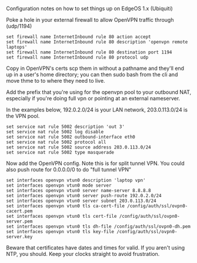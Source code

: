 
Configuration notes on how to set things up on EdgeOS 1.x (Ubiquiti)

Poke a hole in your external firewall to allow OpenVPN traffic through (udp/1194)
```
set firewall name InternetInbound rule 80 action accept
set firewall name InternetInbound rule 80 description 'openvpn remote laptops'
set firewall name InternetInbound rule 80 destination port 1194
set firewall name InternetInbound rule 80 protocol udp
```

Copy in OpenVPN's certs scp them in without a pathname and they'll
end up in a user's home directory; you can then sudo bash from the cli
and move thme to to where they need to live.

Add the prefix that you're using for the openvpn pool to your outbound NAT, especially if you're doing full vpn or pointing at an external nameserver.

In the examples below, 192.0.2.0/24 is your LAN network, 203.0.113.0/24 is the VPN pool.

```
set service nat rule 5002 description 'out 3'
set service nat rule 5002 log disable
set service nat rule 5002 outbound-interface eth0
set service nat rule 5002 protocol all
set service nat rule 5002 source address 203.0.113.0/24
set service nat rule 5002 type masquerade
```

Now add the OpenVPN config.  Note this is for split tunnel VPN.  You could also push route for 0.0.0.0/0 to do "full tunnel VPN"

```
set interfaces openvpn vtun0 description 'laptop vpn'
set interfaces openvpn vtun0 mode server
set interfaces openvpn vtun0 server name-server 8.8.8.8
set interfaces openvpn vtun0 server push-route 192.0.2.0/24
set interfaces openvpn vtun0 server subnet 203.0.113.0/24
set interfaces openvpn vtun0 tls ca-cert-file /config/auth/ssl/ovpn0-cacert.pem
set interfaces openvpn vtun0 tls cert-file /config/auth/ssl/ovpn0-server.pem
set interfaces openvpn vtun0 tls dh-file /config/auth/ssl/ovpn0-dh.pem
set interfaces openvpn vtun0 tls key-file /config/auth/ssl/ovpn0-server.key
```

Beware that certificates have dates and times for valid.  If you aren't using NTP, you should.  Keep your clocks straight to avoid frustration.


